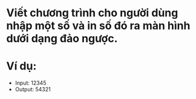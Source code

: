 # Viết chương trình cho người dùng nhập một số và in số đó ra màn hình dưới dạng đảo ngược.

# Ví dụ:

- Input: 12345 
- Output: 54321